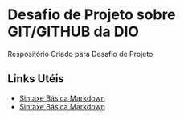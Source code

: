 # Desafio de Projeto sobre GIT/GITHUB da DIO
Respositório Criado para Desafio de Projeto

## Links Utéis
* [Sintaxe Básica Markdown](https://docs.github.com/en/get-started/writing-on-github/getting-started-with-writing-and-formatting-on-github/basic-writing-and-formatting-syntax) 
* [Sintaxe Básica Markdown](https://docs.pipz.com/central-de-ajuda/learning-center/guia-basico-de-markdown#open)

